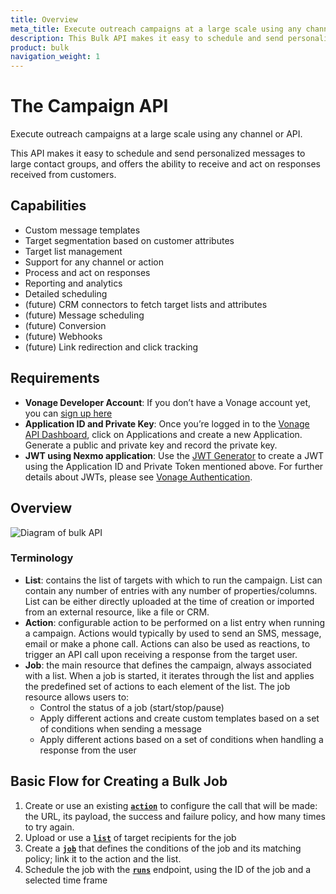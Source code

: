 ```yaml
---
title: Overview
meta_title: Execute outreach campaigns at a large scale using any channel or API. 
description: This Bulk API makes it easy to schedule and send personalized messages to large contact groups using any API 
product: bulk
navigation_weight: 1
---
```


# The Campaign API 

Execute outreach campaigns at a large scale using any channel or API. 

This API makes it easy to schedule and send personalized messages to large contact groups, and offers the ability to receive and act on responses received from customers.

## Capabilities 

- Custom message templates
- Target segmentation based on customer attributes
- Target list management
- Support for any channel or action
- Process and act on responses
- Reporting and analytics 
- Detailed scheduling 
- (future) CRM connectors to fetch target lists and attributes
- (future) Message scheduling
- (future) Conversion
- (future) Webhooks
- (future) Link redirection and click tracking

## Requirements 

- **Vonage Developer Account**: If you don’t have a Vonage account yet, you can [sign up here](https://dashboard.nexmo.com/sign-up)
- **Application ID and Private Key**: Once you’re logged in to the [Vonage API Dashboard](https://dashboard.nexmo.com/), click on Applications and create a new Application. Generate a public and private key and record the private key.
- **JWT using Nexmo application**: Use the [JWT Generator](https://developer.vonage.com/jwt) to create a JWT using the Application ID and Private Token mentioned above. For further details about JWTs, please see [Vonage Authentication](https://developer.vonage.com/concepts/guides/authentication).

## Overview

![Diagram of bulk API](/images/bulk/diagram-1.png)

### Terminology 

- **List**: contains the list of targets with which to run the campaign. List can contain any number of entries with any number of properties/columns. List can be either directly uploaded at the time of creation or imported from an external resource, like a file or CRM. 
- **Action**: configurable action to be performed on a list entry when running a campaign. Actions would typically by used to send an SMS, message, email or make a phone call. Actions can also be used as reactions, to trigger an API call upon receiving a response from the target user. 
- **Job**: the main resource that defines the campaign, always associated with a list. When a job is started, it iterates through the list and applies the predefined set of actions to each element of the list. The job resource allows users to:   
  - Control the status of a job (start/stop/pause)
  - Apply different actions and create custom templates based on a set of conditions when sending a message 
  - Apply different actions based on a set of conditions when handling a response from the user


## Basic Flow for Creating a Bulk Job  

1. Create or use an existing **[`action`](code-snippets/create-action)** to configure the call that will be made: the URL, its payload, the success and failure policy, and how many times to try again. 
2. Upload or use a **[`list`](code-snippets/create-list)** of target recipients for the job  
3. Create a **[`job`](code-snippets/create-job)** that defines the conditions of the job and its matching policy; link it to the action and the list. 
4. Schedule the job with the **[`runs`](code-snippets/runs)** endpoint, using the ID of the job and a selected time frame 


